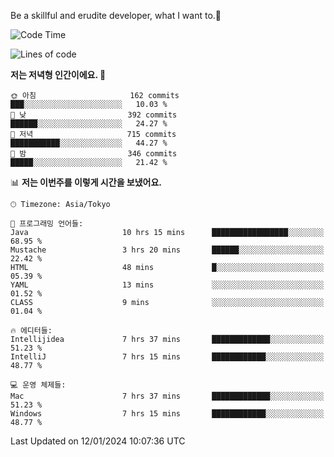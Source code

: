 Be a skillful and erudite developer, what I want to.👶

<!--START_SECTION:waka-->
![Code Time](http://img.shields.io/badge/Code%20Time-415%20hrs%2011%20mins-blue)

![Lines of code](https://img.shields.io/badge/%EC%A0%80%EB%8A%94%20%EC%97%AC%ED%83%9C%EA%B9%8C%EC%A7%80%20-755.4%20thousand%20%EC%A4%84%EC%9D%98%20%EC%BD%94%EB%93%9C%EB%A5%BC%20%EC%9E%91%EC%84%B1%ED%96%88%EC%96%B4%EC%9A%94.-blue)

**저는 저녁형 인간이에요. 🦉** 

```text
🌞 아침                     162 commits         ███░░░░░░░░░░░░░░░░░░░░░░   10.03 % 
🌆 낮　                     392 commits         ██████░░░░░░░░░░░░░░░░░░░   24.27 % 
🌃 저녁                     715 commits         ███████████░░░░░░░░░░░░░░   44.27 % 
🌙 밤　                     346 commits         █████░░░░░░░░░░░░░░░░░░░░   21.42 % 
```


📊 **저는 이번주를 이렇게 시간을 보냈어요.** 

```text
🕑︎ Timezone: Asia/Tokyo

💬 프로그래밍 언어들: 
Java                     10 hrs 15 mins      █████████████████░░░░░░░░   68.95 % 
Mustache                 3 hrs 20 mins       ██████░░░░░░░░░░░░░░░░░░░   22.42 % 
HTML                     48 mins             █░░░░░░░░░░░░░░░░░░░░░░░░   05.39 % 
YAML                     13 mins             ░░░░░░░░░░░░░░░░░░░░░░░░░   01.52 % 
CLASS                    9 mins              ░░░░░░░░░░░░░░░░░░░░░░░░░   01.04 % 

🔥 에디터들: 
Intellijidea             7 hrs 37 mins       █████████████░░░░░░░░░░░░   51.23 % 
IntelliJ                 7 hrs 15 mins       ████████████░░░░░░░░░░░░░   48.77 % 

💻 운영 체제들: 
Mac                      7 hrs 37 mins       █████████████░░░░░░░░░░░░   51.23 % 
Windows                  7 hrs 15 mins       ████████████░░░░░░░░░░░░░   48.77 % 
```


 Last Updated on 12/01/2024 10:07:36 UTC
<!--END_SECTION:waka-->
